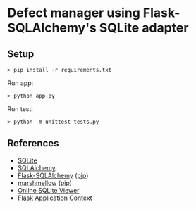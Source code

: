 # Defect manager using Flask-SQLAlchemy's SQLite adapter

## Setup

    > pip install -r requirements.txt

Run app: 

    > python app.py

Run test:

    > python -m unittest tests.py

## References

- [SQLite](https://sqlite.org/cli.html)
- [SQLAlchemy](https://docs.sqlalchemy.org/en/14/)
- [Flask-SQLAlchemy](https://flask-sqlalchemy.palletsprojects.com/en/2.x/) ([pip](https://pypi.org/project/Flask-SQLAlchemy/))
- [marshmellow](https://marshmallow.readthedocs.io/en/stable/) ([pip](https://flask-sqlalchemy.palletsprojects.com/en/2.x/))
- [Online SQLite Viewer](https://sqliteviewer.app/)
- [Flask Application Context](https://flask.palletsprojects.com/en/2.0.x/appcontext/)